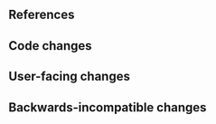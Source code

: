 <!--
Thanks for contributing to JupyterLab!
Please fill out the following items to submit a pull request.
See the contributing guidelines for more information:
https://github.com/jupyterlab/jupyterlab/blob/4.3.x/CONTRIBUTING.md
-->

## References

<!-- Note issue numbers this pull request addresses (should be at least one, see contributing guidelines above). -->

<!-- Note any other pull requests that address this issue and how this pull request is different. -->

## Code changes

<!-- Describe the code changes and how they address the issue. -->

## User-facing changes

<!-- Describe any visual or user interaction changes and how they address the issue. -->

<!-- For visual changes, include before and after screenshots or GIF/mp4/other video demo here. -->

## Backwards-incompatible changes

<!-- Describe any backwards-incompatible changes to JupyterLab public APIs. -->
